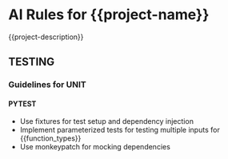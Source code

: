 # AI Rules for {{project-name}}

{{project-description}}

## TESTING

### Guidelines for UNIT

#### PYTEST

- Use fixtures for test setup and dependency injection
- Implement parameterized tests for testing multiple inputs for {{function_types}}
- Use monkeypatch for mocking dependencies
